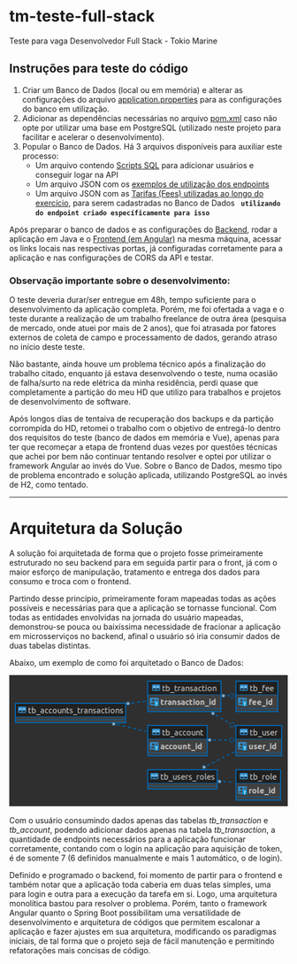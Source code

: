 # tm-teste-full-stack
Teste para vaga Desenvolvedor Full Stack - Tokio Marine


## Instruções para teste do código
1. Criar um Banco de Dados (local ou em memória) e alterar as configurações do arquivo [application.properties](/backend/src/main/resources/application.properties) para as configurações do banco em utilização.
2. Adicionar as dependências necessárias no arquivo [pom.xml](/backend/pom.xml) caso não opte por utilizar uma base em PostgreSQL (utilizado neste projeto para facilitar e acelerar o desenvolvimento).
3. Popular o Banco de Dados. Há 3 arquivos disponíveis para auxiliar este processo:
    * Um arquivo contendo [Scripts SQL](/db/Script.sql) para adicionar usuários e conseguir logar na API
    * Um arquivo JSON com os [exemplos de utilização dos endpoints](/db/Insomnia_EndPoints.json)
    * Um arquivo JSON com as [Tarifas (Fees) utilizadas ao longo do exercício](/db/Fees.json), para serem cadastradas no Banco de Dados **` utilizando do endpoint criado específicamente para isso`**

Após preparar o banco de dados e as configurações do [Backend](/backend/), rodar a aplicação em Java e o [Frontend (em Angular)](/frontend/frontend/) na mesma máquina, acessar os links locais nas respectivas portas, já configuradas corretamente para a aplicação e nas configurações de CORS da API e testar.


### **Observação importante sobre o desenvolvimento:**
O teste deveria durar/ser entregue em 48h, tempo suficiente para o desenvolvimento da aplicação completa. Porém, me foi ofertada a vaga e o teste durante a realização de um trabalho freelance de outra área (pesquisa de mercado, onde atuei por mais de 2 anos), que foi atrasada por fatores externos de coleta de campo e processamento de dados, gerando atraso no início deste teste.

Não bastante, ainda houve um problema técnico após a finalização do trabalho citado, enquanto já estava desenvolvendo o teste, numa ocasião de falha/surto na rede elétrica da minha residência, perdi quase que completamente a partição do meu HD que utilizo para trabalhos e projetos de desenvolvimento de software. 

Após longos dias de tentaiva de recuperação dos backups e da partição corrompida do HD, retomei o trabalho com o objetivo de entregá-lo dentro dos requisitos do teste (banco de dados em memória e Vue), apenas para ter que recomeçar a etapa de frontend duas vezes por questões técnicas que achei por bem não continuar tentando resolver e optei por utilizar o framework Angular ao invés do Vue. Sobre o Banco de Dados, mesmo tipo de problema encontrado e solução aplicada, utilizando PostgreSQL ao invés de H2, como tentado.

---

# Arquitetura da Solução
A solução foi arquitetada de forma que o projeto fosse primeiramente estruturado no seu backend para em seguida partir para o front, já com o maior esforço de manipulação, tratamento e entrega dos dados para consumo e troca com o frontend.

Partindo desse princípio, primeiramente foram mapeadas todas as ações possíveis e necessárias para que a aplicação se tornasse funcional. Com todas as entidades envolvidas na jornada do usuário mapeadas, demonstrou-se pouca ou baixíssima necessidade de fracionar a aplicação em microsserviços no backend, afinal o usuário só iria consumir dados de duas tabelas distintas.

Abaixo, um exemplo de como foi arquitetado o Banco de Dados:

![Arquitetura do Banco de Dados](/db_arch.png)

Com o usuário consumindo dados apenas das tabelas *tb_transaction* e *tb_account*, podendo adicionar dados apenas na tabela *tb_transaction*, a quantidade de endpoints necessários para a aplicação funcionar corretamente, contando com o login na aplicação para aquisição de token, é de somente 7 (6 definidos manualmente e mais 1 automático, o de login).

Definido e programado o backend, foi momento de partir para o frontend e também notar que a aplicação toda caberia em duas telas simples, uma para login e outra para a execução da tarefa em si. Logo, uma arquitetura monolítica bastou para resolver o problema. Porém, tanto o framework Angular quanto o Spring Boot possibilitam uma versatilidade de desenvolvimento e arquitetura de códigos que permitem escalonar a aplicação e fazer ajustes em sua arquitetura, modificando os paradigmas iniciais, de tal forma que o projeto seja de fácil manutenção e permitindo refatorações mais concisas de código.
